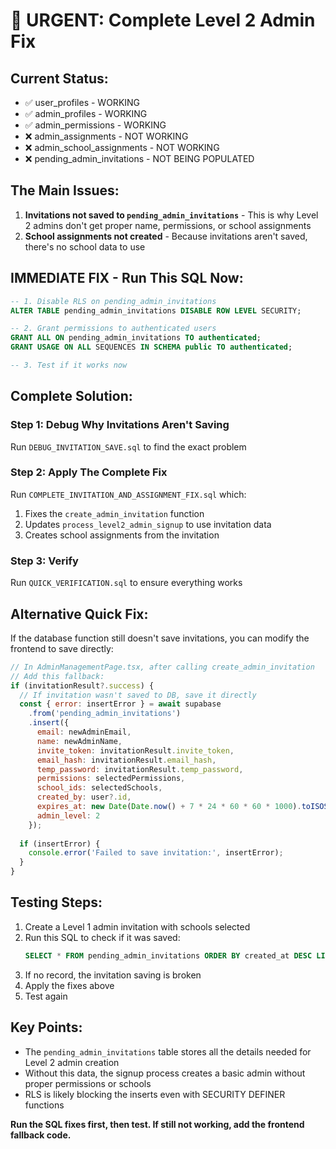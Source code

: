 # 🚨 URGENT: Complete Level 2 Admin Fix

## Current Status:
- ✅ user_profiles - WORKING
- ✅ admin_profiles - WORKING  
- ✅ admin_permissions - WORKING
- ❌ admin_assignments - NOT WORKING
- ❌ admin_school_assignments - NOT WORKING
- ❌ pending_admin_invitations - NOT BEING POPULATED

## The Main Issues:

1. **Invitations not saved to `pending_admin_invitations`** - This is why Level 2 admins don't get proper name, permissions, or school assignments
2. **School assignments not created** - Because invitations aren't saved, there's no school data to use

## IMMEDIATE FIX - Run This SQL Now:

```sql
-- 1. Disable RLS on pending_admin_invitations
ALTER TABLE pending_admin_invitations DISABLE ROW LEVEL SECURITY;

-- 2. Grant permissions to authenticated users
GRANT ALL ON pending_admin_invitations TO authenticated;
GRANT USAGE ON ALL SEQUENCES IN SCHEMA public TO authenticated;

-- 3. Test if it works now
```

## Complete Solution:

### Step 1: Debug Why Invitations Aren't Saving
Run `DEBUG_INVITATION_SAVE.sql` to find the exact problem

### Step 2: Apply The Complete Fix
Run `COMPLETE_INVITATION_AND_ASSIGNMENT_FIX.sql` which:
1. Fixes the `create_admin_invitation` function
2. Updates `process_level2_admin_signup` to use invitation data
3. Creates school assignments from the invitation

### Step 3: Verify
Run `QUICK_VERIFICATION.sql` to ensure everything works

## Alternative Quick Fix:

If the database function still doesn't save invitations, you can modify the frontend to save directly:

```javascript
// In AdminManagementPage.tsx, after calling create_admin_invitation
// Add this fallback:
if (invitationResult?.success) {
  // If invitation wasn't saved to DB, save it directly
  const { error: insertError } = await supabase
    .from('pending_admin_invitations')
    .insert({
      email: newAdminEmail,
      name: newAdminName,
      invite_token: invitationResult.invite_token,
      email_hash: invitationResult.email_hash,
      temp_password: invitationResult.temp_password,
      permissions: selectedPermissions,
      school_ids: selectedSchools,
      created_by: user?.id,
      expires_at: new Date(Date.now() + 7 * 24 * 60 * 60 * 1000).toISOString(),
      admin_level: 2
    });
    
  if (insertError) {
    console.error('Failed to save invitation:', insertError);
  }
}
```

## Testing Steps:

1. Create a Level 1 admin invitation with schools selected
2. Run this SQL to check if it was saved:
   ```sql
   SELECT * FROM pending_admin_invitations ORDER BY created_at DESC LIMIT 1;
   ```
3. If no record, the invitation saving is broken
4. Apply the fixes above
5. Test again

## Key Points:

- The `pending_admin_invitations` table stores all the details needed for Level 2 admin creation
- Without this data, the signup process creates a basic admin without proper permissions or schools
- RLS is likely blocking the inserts even with SECURITY DEFINER functions

**Run the SQL fixes first, then test. If still not working, add the frontend fallback code.**
